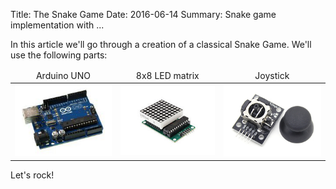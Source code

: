 Title: The Snake Game
Date: 2016-06-14
Summary: Snake game implementation with ...

In this article we'll go through a creation of a classical Snake Game.
We'll use the following parts:

<table>
	<thead>
		<tr style="text-align: center;">
			<td>Arduino UNO</td>
			<td>8x8 LED matrix</td>
			<td>Joystick</td>
		</tr>
	</thead>
	<tbody>		
		<tr>
			<td>
				<img src="/static/images/arduino_uno_min.jpg">				
			</td>
			<td>
				<img src="/static/images/led_matrix_min.jpg">
			</td>
			<td>
				<img src="/static/images/joystick_min.jpg">
			</td>			
		</tr>
	</tbody>
</table>

Let's rock!

